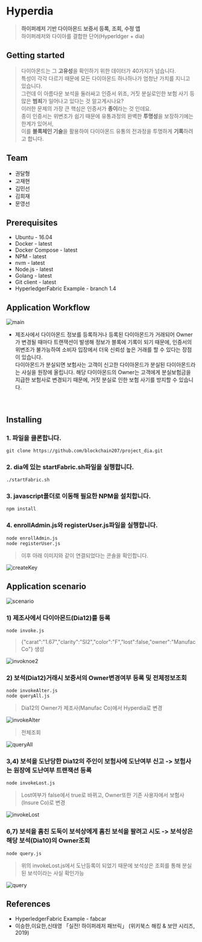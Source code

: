 
# Hyperdia
> **하이퍼레저 기반 다이아몬드 보증서 등록, 조회, 수정 앱** <br>
하이퍼레저와 다이아를 결합한 단어(Hyperldger + dia)


## Getting started
> 다이아몬드는 그 **고유성**을 확인하기 위한 데이터가 40가지가 넘습니다. <br>
특성이 각각 다르기 때문에 모든 다이아몬드 하나하나가 엄청난 가치를 지니고 있습니다. <br>
그런데 이 아름다운 보석을 둘러싸고 인증서 위조, 거짓 분실로인한 보험 사기 등 많은 **범죄**가 일어나고 있다는 것 알고계시나요? <br>
이러한 문제의 가장 큰 핵심은 인증서가 **종이**라는 것 인데요. <br>
종이 인증서는 위변조가 쉽기 때문에 유통과정의 완벽한 **투명성**을 보장하기에는 한계가 있어서, <br>
이를 **블록체인 기술**을 활용하여 다이아몬드 유통의 전과정을 투명하게 **기록**하려고 합니다. <br>


## Team
* 권달형
* 고재현
* 김민선
* 김희재
* 문영선


## Prerequisites
* Ubuntu - 16.04
* Docker - latest
* Docker Compose - latest
* NPM - latest
* nvm - latest
* Node.js - latest
* Golang - latest
* Git client - latest
* HyperledgerFabric Example - branch 1.4


## Application Workflow
![main](https://user-images.githubusercontent.com/51254582/64236400-4affb880-cf35-11e9-9c9f-87e73bdad362.png)
* 제조사에서 다이아몬드 정보를 등록하거나 등록된 다이아몬드가 거래되어 Owner가 변경될 때마다 트랜잭션이 발생해 정보가 블록에 기록이 되기 때문에, 인증서의 위변조가 불가능하여 소비자 입장에서 더욱 신뢰성 높은 거래를 할 수 있다는 장점이 있습니다. <br>
다이아몬드가 분실되면 보험사는 고객이 신고한 다이아몬드가 분실된 다이아몬드라는 사실을 원장에 올립니다. 해당 다이아몬드의 Owner는 고객에게 분실보험금을 지급한 보험사로 변경되기 때문에, 거짓 분실로 인한 보험 사기를 방지할 수 있습니다.  <br><br><br>


## Installing
### 1. 파일을 클론합니다.
```
git clone https://github.com/blockchain207/project_dia.git
```
### 2. dia에 있는 startFabric.sh파일을 실행합니다.
```
./startFabric.sh
```
### 3. javascript폴더로 이동해 필요한 NPM을 설치합니다.
```
npm install
```
### 4. enrollAdmin.js와 registerUser.js파일을 실행합니다.
```
node enrollAdmin.js
node registerUser.js
```
> 이후 아래 이미지와 같이 연결되었다는 콘솔을 확인합니다.

![createKey](https://user-images.githubusercontent.com/51254582/65002642-d57dea00-d92f-11e9-9bc5-8688b1c4df60.PNG)


## Application scenario
![scenario](https://user-images.githubusercontent.com/51254582/65004411-4248b280-d937-11e9-8933-265f1b4b1309.png)
### 1) 제조사에서 다이아몬드(Dia12)를 등록
```
node invoke.js
```
> {"carat":"1.67","clarity":"SI2","color":"F","lost":false,"owner":"Manufac Co"} 생성

![invoknoe2](https://user-images.githubusercontent.com/51254582/65002947-26421280-d931-11e9-843e-eb25cc17ba4c.jpg)
### 2) 보석(Dia12)거래시 보증서의 Owner변경여부 등록 및 전체정보조회
```
node invokeAlter.js
node queryAll.js
```
> Dia12의 Owner가 제조사(Manufac Co)에서 Hyperdia로 변경

![invokeAlter](https://user-images.githubusercontent.com/51254582/65004741-71abef00-d938-11e9-9062-3c2846d23c86.PNG)
> 전체조회

![queryAll](https://user-images.githubusercontent.com/51254582/65005141-d3b92400-d939-11e9-8004-5c2c53700dc1.PNG)
### 3,4) 보석을 도난당한 Dia12의 주인이 보험사에 도난여부 신고 -> 보험사는 원장에 도난여부 트랜잭션 등록
```
node invokeLost.js
```
> Lost여부가 false에서 true로 바뀌고, Owner또한 기존 사용자에서 보험사(Insure Co)로 변경

![invokeLost](https://user-images.githubusercontent.com/51254582/65004942-2a722e00-d939-11e9-8523-cb8a18a2461e.PNG)
### 6,7) 보석을 훔친 도둑이 보석상에게 훔친 보석을 팔려고 시도 -> 보석상은 해당 보석(Dia10)의 Owner조회
```
node query.js
```
> 위의 invokeLost.js에서 도난등록이 되었기 때문에 보석상은 조회를 통해 분실된 보석이라는 사실 확인가능

![query](https://user-images.githubusercontent.com/51254582/65004946-2cd48800-d939-11e9-8d78-ff94ae25090b.PNG)



## References
* HyperledgerFabric Example - fabcar
* 이승한,이요한,신태영 「실전! 하이퍼레저 패브릭」 (위키북스 해킹 & 보안 시리즈, 2019)

